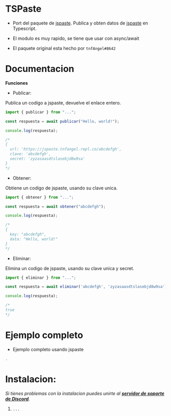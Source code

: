 # TSPaste
- Port del paquete de [jspaste](https://www.npmjs.com/package/jspaste). Publica y obten datos de [jspaste](https://jspaste.tnfangel.repl.co/) en Typescript.

- El modulo es muy rapido, se tiene que usar con async/await

- El paquete original esta hecho por `tnfAngel#8642`
# Documentacion
**Funciones**
- Publicar:

Publica un codigo a jspaste, devuelve el enlace entero.
```typescript
import { publicar } from "...";

const respuesta = await publicar("Hello, world!");

console.log(respuesta);

/* 
{
  url: 'https://jspaste.tnfangel.repl.co/abcdefgh',
  clave: 'abcdefgh',
  secret: 'zyzasaasdtslasebjd8w9sa'
}
*/
```

- Obtener:

Obtiene un codigo de jspaste, usando su clave unica.
```typescript
import { obtener } from "...";

const respuesta = await obtener("abcdefgh");

console.log(respuesta);

/*
{ 
  key: "abcdefgh",
  data: "Hello, world!"
}
*/
```

- Eliminar:

Elimina un codigo de jspaste, usando su clave unica y secret.
```typescript
import { eliminar } from "...";

const respuesta = await eliminar('abcdefgh', 'zyzasaasdtslasebjd8w9sa');

console.log(respuesta);

/*
true
*/
```
# Ejemplo completo

- Ejemplo completo usando jspaste

```typescript
.
```

# Instalacion:

_Si tienes problemas con la instalacion puedes unirte al **[servidor de soporte de Discord](https://discord.gg/8RNAdpK)**._

1. `...`
